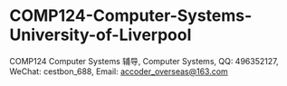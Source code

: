 # COMP124-Computer-Systems-University-of-Liverpool
COMP124 Computer Systems 辅导, Computer Systems, QQ: 496352127, WeChat: cestbon_688, Email: accoder_overseas@163.com
